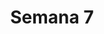 ---
title: Semana 7
menu:
  sidebar:
    name: Semana 7
    identifier: gen_ia_semana_7
    parent: gen_ia
draft: false
---